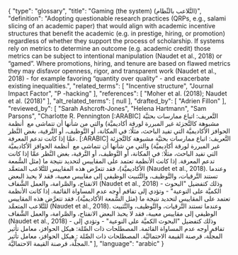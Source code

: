 {
    "type": "glossary",
    "title": "Gaming (the system) (التَّلاعب بالنِّظام)",
    "definition": "Adopting questionable research practices (QRPs, e.g., salami slicing of an academic paper) that would align with academic incentive structures that benefit the academic (e.g. in prestige, hiring, or promotion) regardless of whether they support the process of scholarship. If systems rely on metrics to determine an outcome (e.g. academic credit) those metrics can be subject to intentional manipulation (Naudet et al., 2018) or “gamed”. Where promotions, hiring, and tenure are based on flawed metrics they may disfavor openness, rigor, and transparent work (Naudet et al., 2018) - for example favoring “quantity over quality” - and exacerbate existing inequalities.",
    "related_terms": [
        "Incentive structure",
        "Journal Impact Factor",
        "P -hacking"
    ],
    "references": [
        "Moher et al. (2018); Naudet et al. (2018)"
    ],
    "alt_related_terms": [
        null
    ],
    "drafted_by": [
        "Adrien Fillon"
    ],
    "reviewed_by": [
        "Sarah Ashcroft-Jones",
        "Helena Hartmann",
        "Sam Parsons",
        "Charlotte R. Pennington [:ARABIC] التَّعريف: اتباع ممارسات بحثيَّة مشبوهة كالتَّجزئة غير المبررة لورقة أكاديميَّة) والتي من شأنها أن تتماشى مع  أنظمة الحوافز الأكاديميَّة التي تفيد الباحث، مثلًا: في المكانة، أو التَّوظيف، أو التَّرقية، بغض النَّظر عمَّا إذا كانت تدعم المعرفة. [:ARABIC] التَّعريف: اتباع ممارسات بحثيَّة مشبوهة كالتَّجزئة غير المبررة لورقة أكاديميَّة) والتي من شأنها أن تتماشى مع  أنظمة الحوافز الأكاديميَّة التي تفيد الباحث، مثلًا: في المكانة، أو التَّوظيف، أو التَّرقية، بغض النَّظر عمَّا إذا كانت تدعم المعرفة. إذا كانت الأنظمة تعتمد على المقاييس لتحديد نتيجة ما (مثل السُّمعة الأكاديميَّة)، فقد تتعرَّض هذه المقاييس للتَّلاعب المتعمَّد (Naudet et al., 2018). وعندما تستند التَّرقيات، والتَّوظيف، والتَّثبيت الوظيفي إلى مقاييس معيبة، فقد لا يحبذ البعض الانفتاح، والصَّرامة، والعمل الشَّفاف (Naudet et al., 2018) - وذلك كتفضيل \"البحوث الكميَّة على النوعية\" - وتؤدي إلى تفاقم أوجه عدم المساواة القائمة. إذا كانت الأنظمة تعتمد على المقاييس لتحديد نتيجة ما (مثل السُّمعة الأكاديميَّة)، فقد تتعرَّض هذه المقاييس للتَّلاعب المتعمَّد (Naudet et al., 2018). وعندما تستند التَّرقيات، والتَّوظيف، والتَّثبيت الوظيفي إلى مقاييس معيبة، فقد لا يحبذ البعض الانفتاح، والصَّرامة، والعمل الشَّفاف (Naudet et al., 2018) - وذلك كتفضيل \"البحوث الكميَّة على النوعية\" - وتؤدي إلى تفاقم أوجه عدم المساواة القائمة. المصطلحات ذات الصِّلة: هيكل الحوافز، معامل تأثير المجلَّة، قرصنة القيمة الاحتماليَّة. المصطلحات ذات الصِّلة : هيكل الحوافز، معامل تأثير المجلَّة، قرصنة القيمة الاحتماليَّة."
    ],
    "language": "arabic"
}